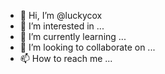 - 👋 Hi, I’m @luckycox
- 👀 I’m interested in ...
- 🌱 I’m currently learning ...
- 💞️ I’m looking to collaborate on ...
- 📫 How to reach me ...

<!---
luckycox/luckycox is a ✨ special ✨ repository because its `README.md` (this file) appears on your GitHub profile.
You can click the Preview link to take a look at your changes.
--->
